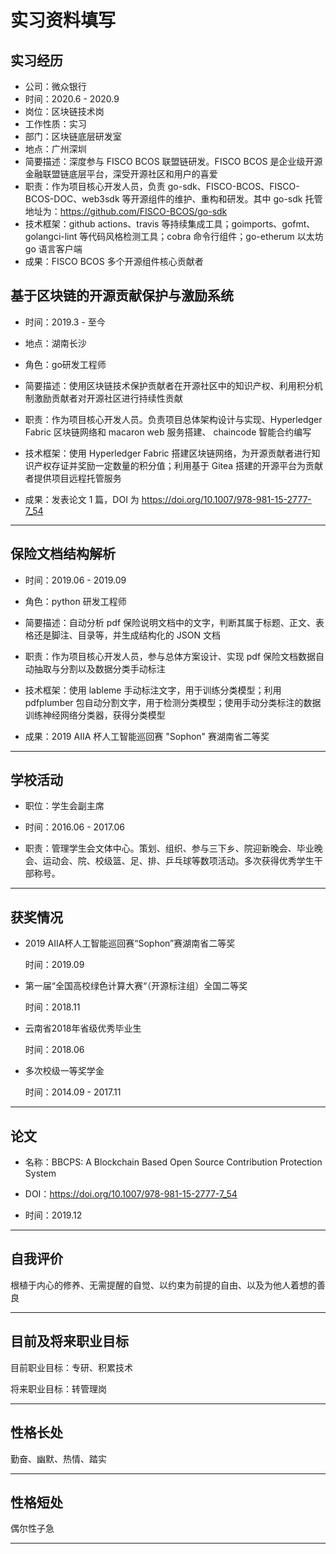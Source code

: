 # 实习资料填写

## 实习经历

- 公司：微众银行
- 时间：2020.6 - 2020.9
- 岗位：区块链技术岗
- 工作性质：实习
- 部门：区块链底层研发室
- 地点：广州深圳
- 简要描述：深度参与 FISCO BCOS 联盟链研发。FISCO BCOS 是企业级开源金融联盟链底层平台，深受开源社区和用户的喜爱
- 职责：作为项目核心开发人员，负责 go-sdk、FISCO-BCOS、FISCO-BCOS-DOC、web3sdk 等开源组件的维护、重构和研发。其中 go-sdk 托管地址为：https://github.com/FISCO-BCOS/go-sdk
- 技术框架：github actions、travis 等持续集成工具；goimports、gofmt、golangci-lint 等代码风格检测工具；cobra 命令行组件；go-etherum 以太坊 go 语言客户端
- 成果：FISCO BCOS 多个开源组件核心贡献者

## 基于区块链的开源贡献保护与激励系统

- 时间：2019.3 - 至今
- 地点：湖南长沙

- 角色：go研发工程师
- 简要描述：使用区块链技术保护贡献者在开源社区中的知识产权、利用积分机制激励贡献者对开源社区进行持续性贡献
- 职责：作为项目核心开发人员。负责项目总体架构设计与实现、Hyperledger Fabric 区块链网络和 macaron web 服务搭建、 chaincode 智能合约编写
- 技术框架：使用 Hyperledger Fabric 搭建区块链网络，为开源贡献者进行知识产权存证并奖励一定数量的积分值；利用基于 Gitea 搭建的开源平台为贡献者提供项目远程托管服务
- 成果：发表论文 1 篇，DOI 为 https://doi.org/10.1007/978-981-15-2777-7_54

---

## 保险文档结构解析

- 时间：2019.06 - 2019.09

- 角色：python 研发工程师
- 简要描述：自动分析 pdf 保险说明文档中的文字，判断其属于标题、正文、表格还是脚注、目录等，并生成结构化的 JSON 文档
- 职责：作为项目核心开发人员，参与总体方案设计、实现 pdf 保险文档数据自动抽取与分割以及数据分类手动标注
- 技术框架：使用 lableme 手动标注文字，用于训练分类模型；利用 pdfplumber 包自动分割文字，用于检测分类模型；使用手动分类标注的数据训练神经网络分类器，获得分类模型
- 成果：2019 AIIA 杯人工智能巡回赛 "Sophon" 赛湖南省二等奖

---

## 学校活动

- 职位：学生会副主席

- 时间：2016.06 - 2017.06

- 职责：管理学生会文体中心。策划、组织、参与三下乡、院迎新晚会、毕业晚会、运动会、院、校级篮、足、排、乒乓球等数项活动。多次获得优秀学生干部称号。

---

## 获奖情况

- 2019 AIIA杯人工智能巡回赛“Sophon”赛湖南省二等奖

    时间：2019.09

- 第一届“全国高校绿色计算大赛“（开源标注组）全国二等奖

    时间：2018.11

- 云南省2018年省级优秀毕业生

    时间：2018.06

- 多次校级一等奖学金

    时间：2014.09 - 2017.11

---

## 论文

- 名称：BBCPS: A Blockchain Based Open Source Contribution Protection System

- DOI：https://doi.org/10.1007/978-981-15-2777-7_54

- 时间：2019.12

---

## 自我评价

根植于内心的修养、无需提醒的自觉、以约束为前提的自由、以及为他人着想的善良

---

## 目前及将来职业目标

目前职业目标：专研、积累技术

将来职业目标：转管理岗

---

## 性格长处

勤奋、幽默、热情、踏实

---

## 性格短处

偶尔性子急

---